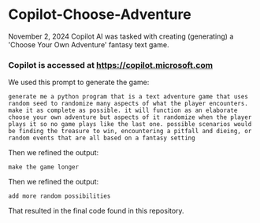 # Copilot-Choose-Adventure

November 2, 2024
Copilot AI was tasked with creating (generating) a 'Choose Your Own Adventure' fantasy text game.

### Copilot is accessed at https://copilot.microsoft.com

We used this prompt to generate the game:
~~~
generate me a python program that is a text adventure game that uses random seed to randomize many aspects of what the player encounters. make it as complete as possible. it will function as an elaborate choose your own adventure but aspects of it randomize when the player plays it so no game plays like the last one. possible scenarios would be finding the treasure to win, encountering a pitfall and dieing, or random events that are all based on a fantasy setting
~~~

Then we refined the output:
~~~
make the game longer
~~~

Then we refined the output:
~~~
add more random possibilities
~~~

That resulted in the final code found in this repository.
